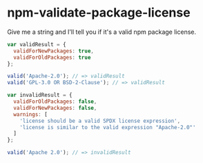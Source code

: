 npm-validate-package-license
============================

Give me a string and I'll tell you if it's a valid npm package license.

<!-- js var valid = require('./'); -->

```js
var validResult = {
  validForNewPackages: true,
  validForOldPackages: true
};

valid('Apache-2.0'); // => validResult
valid('GPL-3.0 OR BSD-2-Clause'); // => validResult

var invalidResult = {
  validForOldPackages: false,
  validForNewPackages: false,
  warnings: [
    'license should be a valid SPDX license expression',
	'license is similar to the valid expression "Apache-2.0"'
  ]
};

valid('Apache 2.0'); // => invalidResult
```
